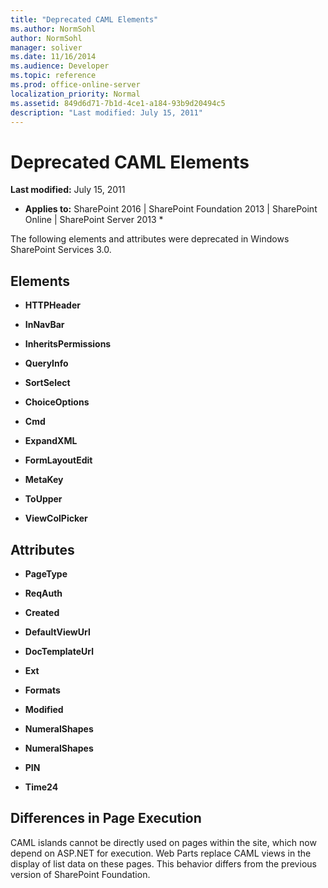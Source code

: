 ```yaml
---
title: "Deprecated CAML Elements"
ms.author: NormSohl
author: NormSohl
manager: soliver
ms.date: 11/16/2014
ms.audience: Developer
ms.topic: reference
ms.prod: office-online-server
localization_priority: Normal
ms.assetid: 849d6d71-7b1d-4ce1-a184-93b9d20494c5
description: "Last modified: July 15, 2011"
---
```


# Deprecated CAML Elements

 **Last modified:** July 15, 2011 
  
 * **Applies to:** SharePoint 2016 | SharePoint Foundation 2013 | SharePoint Online | SharePoint Server 2013 * 
  
The following elements and attributes were deprecated in Windows SharePoint Services 3.0.
  
## Elements

- **HTTPHeader**
    
- **InNavBar**
    
- **InheritsPermissions**
    
- **QueryInfo**
    
- **SortSelect**
    
- **ChoiceOptions**
    
- **Cmd**
    
- **ExpandXML**
    
- **FormLayoutEdit**
    
- **MetaKey**
    
- **ToUpper**
    
- **ViewColPicker**
    
## Attributes

- **PageType**
    
- **ReqAuth**
    
- **Created**
    
- **DefaultViewUrl**
    
- **DocTemplateUrl**
    
- **Ext**
    
- **Formats**
    
- **Modified**
    
- **NumeralShapes**
    
- **NumeralShapes**
    
- **PIN**
    
- **Time24**
    
## Differences in Page Execution

CAML islands cannot be directly used on pages within the site, which now depend on ASP.NET for execution. Web Parts replace CAML views in the display of list data on these pages. This behavior differs from the previous version of SharePoint Foundation.
  

